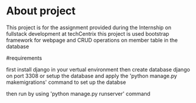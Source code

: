 # About project 

This project is for the assignment provided during the Internship on fullstack development at techCentrix 
this project is used bootstrap framework for webpage and CRUD operations on member table in the database

#requirements

first install django in your vertual environment 
then create database django on port 3308 
or setup the database and apply the 'python manage.py makemigrations' command to set up the databse

then run by using 'python manage.py runserver' command

